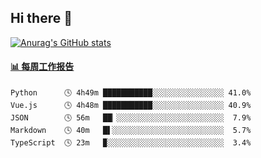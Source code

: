 ## Hi there 👋

[![Anurag's GitHub stats](https://github-readme-stats-orilights.vercel.app/api?username=orilights)](https://github.com/anuraghazra/github-readme-stats)

<!--
**OriLight152/OriLight152** is a ✨ _special_ ✨ repository because its `README.md` (this file) appears on your GitHub profile.

Here are some ideas to get you started:

- 🔭 I’m currently working on ...
- 🌱 I’m currently learning ...
- 👯 I’m looking to collaborate on ...
- 🤔 I’m looking for help with ...
- 💬 Ask me about ...
- 📫 How to reach me: ...
- 😄 Pronouns: ...
- ⚡ Fun fact: ...
-->

<!-- waka-box start -->
#### <a href="https://gist.github.com/92c8d5b388768c10efcba86e82b7c4fb" target="_blank">📊 每周工作报告</a>
```text
Python      🕓 4h49m ███████████░░░░░░░░░░░░░░░░ 41.0%
Vue.js      🕓 4h48m ███████████░░░░░░░░░░░░░░░░ 40.9%
JSON        🕓 56m   ██▏░░░░░░░░░░░░░░░░░░░░░░░░  7.9%
Markdown    🕓 40m   █▌░░░░░░░░░░░░░░░░░░░░░░░░░  5.7%
TypeScript  🕓 23m   ▉░░░░░░░░░░░░░░░░░░░░░░░░░░  3.4%
```
<!-- Powered by https://github.com/journey-ad/waka-box-go . -->
<!-- waka-box end -->
